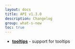 ```yaml
---
layout: docs
title: API v1.3.0
description: Changelog
group: what-s-new
toc: true
---
```


* **[tooltips](https://github.com/Microsoft/PowerBI-visuals/blob/master/Visual/Tooltips.md)** - support for tooltips